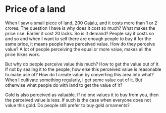 # Price of a land
When I saw a small piece of land, 200 Gajalu, and it costs more than 1 or 2 crores. The question I have is why does it cost so much? What makes the price rise. Earlier it cost 20 lacks. So is it demand? People say it costs so and so and when I want to sell there are enough people to buy it for the same price, it means people have perceived value. How do they perceive value? A lot of people perceiving the equal or more value, makes all the price hikes work.  

But why do people perceive value this much? How to get the value out of it. If not by sealing it to the people, how else this perceived value is reasonable to make use of? How do I create value by converting this area into what? When I cultivate something regularly, I get some value out of it. But otherwise what people do with land to get the value of it?  

Gold is also perceived as valuable. If no one values it to buy from you, then the perceived value is less. If such is the case when everyone does not value this gold. Do people still prefer to buy gold ornaments?  


